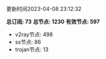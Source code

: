 更新时间2023-04-08 23:12:32

**总订阅: 73**
**总节点: 1230**
**有效节点: 597**
- v2ray节点: 498
- ss节点: 86
- trojan节点: 13

